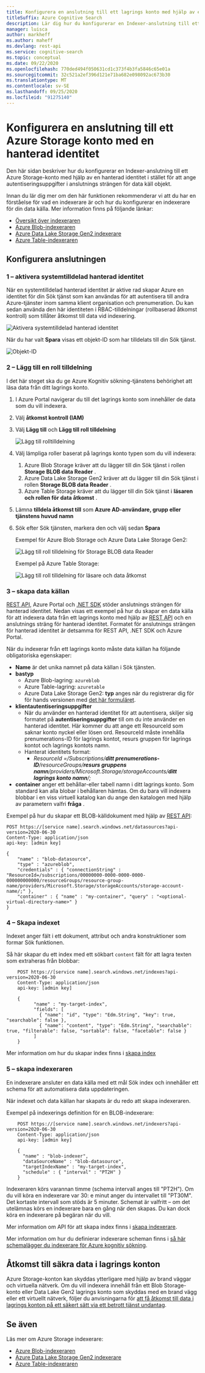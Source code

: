 ```yaml
---
title: Konfigurera en anslutning till ett lagrings konto med hjälp av en hanterad identitet
titleSuffix: Azure Cognitive Search
description: Lär dig hur du konfigurerar en Indexer-anslutning till ett Azure Storage-konto med hjälp av en hanterad identitet
manager: luisca
author: markheff
ms.author: maheff
ms.devlang: rest-api
ms.service: cognitive-search
ms.topic: conceptual
ms.date: 09/22/2020
ms.openlocfilehash: 770ded494f050631cd1c373f4b3fa5846c65e01a
ms.sourcegitcommit: 32c521a2ef396d121e71ba682e098092ac673b30
ms.translationtype: MT
ms.contentlocale: sv-SE
ms.lasthandoff: 09/25/2020
ms.locfileid: "91275140"
---
```

# <a name="set-up-a-connection-to-an-azure-storage-account-using-a-managed-identity"></a>Konfigurera en anslutning till ett Azure Storage konto med en hanterad identitet

Den här sidan beskriver hur du konfigurerar en Indexer-anslutning till ett Azure Storage-konto med hjälp av en hanterad identitet i stället för att ange autentiseringsuppgifter i anslutnings strängen för data käll objekt.

Innan du lär dig mer om den här funktionen rekommenderar vi att du har en förståelse för vad en indexerare är och hur du konfigurerar en indexerare för din data källa. Mer information finns på följande länkar:
* [Översikt över indexeraren](search-indexer-overview.md)
* [Azure Blob-indexeraren](search-howto-indexing-azure-blob-storage.md)
* [Azure Data Lake Storage Gen2 indexerare](search-howto-index-azure-data-lake-storage.md)
* [Azure Table-indexeraren](search-howto-indexing-azure-tables.md)

## <a name="set-up-the-connection"></a>Konfigurera anslutningen

### <a name="1---turn-on-system-assigned-managed-identity"></a>1 – aktivera systemtilldelad hanterad identitet

När en systemtilldelad hanterad identitet är aktive rad skapar Azure en identitet för din Sök tjänst som kan användas för att autentisera till andra Azure-tjänster inom samma klient organisation och prenumeration. Du kan sedan använda den här identiteten i RBAC-tilldelningar (rollbaserad åtkomst kontroll) som tillåter åtkomst till data vid indexering.

![Aktivera systemtilldelad hanterad identitet](./media/search-managed-identities/turn-on-system-assigned-identity.png "Aktivera systemtilldelad hanterad identitet")

När du har valt **Spara** visas ett objekt-ID som har tilldelats till din Sök tjänst.

![Objekt-ID](./media/search-managed-identities/system-assigned-identity-object-id.png "Objekt-ID")
 
### <a name="2---add-a-role-assignment"></a>2 – Lägg till en roll tilldelning

I det här steget ska du ge Azure Kognitiv sökning-tjänstens behörighet att läsa data från ditt lagrings konto.

1. I Azure Portal navigerar du till det lagrings konto som innehåller de data som du vill indexera.
2. Välj **åtkomst kontroll (IAM)**
3. Välj **Lägg till** och **Lägg till roll tilldelning**

    ![Lägg till rolltilldelning](./media/search-managed-identities/add-role-assignment-storage.png "Lägg till rolltilldelning")

4. Välj lämpliga roller baserat på lagrings konto typen som du vill indexera:
    1. Azure Blob Storage kräver att du lägger till din Sök tjänst i rollen **Storage BLOB data Reader** .
    1. Azure Data Lake Storage Gen2 kräver att du lägger till din Sök tjänst i rollen **Storage BLOB data Reader** .
    1. Azure Table Storage kräver att du lägger till din Sök tjänst i **läsaren och rollen för data åtkomst** .
5.  Lämna **tilldela åtkomst till** som **Azure AD-användare, grupp eller tjänstens huvud namn**
6.  Sök efter Sök tjänsten, markera den och välj sedan **Spara**

    Exempel för Azure Blob Storage och Azure Data Lake Storage Gen2:

    ![Lägg till roll tilldelning för Storage BLOB data Reader](./media/search-managed-identities/add-role-assignment-storage-blob-data-reader.png "Lägg till roll tilldelning för Storage BLOB data Reader")

    Exempel på Azure Table Storage:

    ![Lägg till roll tilldelning för läsare och data åtkomst](./media/search-managed-identities/add-role-assignment-reader-and-data-access.png "Lägg till roll tilldelning för läsare och data åtkomst")

### <a name="3---create-the-data-source"></a>3 – skapa data källan

[REST API](/rest/api/searchservice/create-data-source), Azure Portal och [.NET SDK](/dotnet/api/microsoft.azure.search.models.datasource) stöder anslutnings strängen för hanterad identitet. Nedan visas ett exempel på hur du skapar en data källa för att indexera data från ett lagrings konto med hjälp av [REST API](/rest/api/searchservice/create-data-source) och en anslutnings sträng för hanterad identitet. Formatet för anslutnings strängen för hanterad identitet är detsamma för REST API, .NET SDK och Azure Portal.

När du indexerar från ett lagrings konto måste data källan ha följande obligatoriska egenskaper:

* **Name** är det unika namnet på data källan i Sök tjänsten.
* **bastyp**
    * Azure Blob-lagring: `azureblob`
    * Azure Table-lagring: `azuretable`
    * Azure Data Lake Storage Gen2: **typ** anges när du registrerar dig för för hands versionen med [det här formuläret](https://aka.ms/azure-cognitive-search/mi-preview-request).
* **klientautentiseringsuppgifter**
    * När du använder en hanterad identitet för att autentisera, skiljer sig formatet på **autentiseringsuppgifter** till om du inte använder en hanterad identitet. Här kommer du att ange ett ResourceId som saknar konto nyckel eller lösen ord. ResourceId måste innehålla prenumerations-ID för lagrings kontot, resurs gruppen för lagrings kontot och lagrings kontots namn.
    * Hanterat identitets format: 
        * *ResourceId =/Subscriptions/**ditt prenumerations-ID**/resourceGroups/**resurs gruppens namn**/providers/Microsoft.Storage/storageAccounts/**ditt lagrings konto namn**/;*
* **container** anger ett behållar-eller tabell namn i ditt lagrings konto. Som standard kan alla blobar i behållaren hämtas. Om du bara vill indexera blobbar i en viss virtuell katalog kan du ange den katalogen med hjälp av parametern valfri **fråga** .

Exempel på hur du skapar ett BLOB-källdokument med hjälp av [REST API](/rest/api/searchservice/create-data-source):

```
POST https://[service name].search.windows.net/datasources?api-version=2020-06-30
Content-Type: application/json
api-key: [admin key]

{
    "name" : "blob-datasource",
    "type" : "azureblob",
    "credentials" : { "connectionString" : "ResourceId=/subscriptions/00000000-0000-0000-0000-000000000000/resourceGroups/resource-group-name/providers/Microsoft.Storage/storageAccounts/storage-account-name/;" },
    "container" : { "name" : "my-container", "query" : "<optional-virtual-directory-name>" }
}   
```

### <a name="4---create-the-index"></a>4 – Skapa indexet

Indexet anger fält i ett dokument, attribut och andra konstruktioner som formar Sök funktionen.

Så här skapar du ett index med ett sökbart `content` fält för att lagra texten som extraheras från blobbar:   

```http
    POST https://[service name].search.windows.net/indexes?api-version=2020-06-30
    Content-Type: application/json
    api-key: [admin key]

    {
          "name" : "my-target-index",
          "fields": [
            { "name": "id", "type": "Edm.String", "key": true, "searchable": false },
            { "name": "content", "type": "Edm.String", "searchable": true, "filterable": false, "sortable": false, "facetable": false }
          ]
    }
```

Mer information om hur du skapar index finns i [skapa index](/rest/api/searchservice/create-index)

### <a name="5---create-the-indexer"></a>5 – skapa indexeraren

En indexerare ansluter en data källa med ett mål Sök index och innehåller ett schema för att automatisera data uppdateringen.

När indexet och data källan har skapats är du redo att skapa indexeraren.

Exempel på indexerings definition för en BLOB-indexerare:

```http
    POST https://[service name].search.windows.net/indexers?api-version=2020-06-30
    Content-Type: application/json
    api-key: [admin key]

    {
      "name" : "blob-indexer",
      "dataSourceName" : "blob-datasource",
      "targetIndexName" : "my-target-index",
      "schedule" : { "interval" : "PT2H" }
    }
```

Indexeraren körs varannan timme (schema intervall anges till "PT2H"). Om du vill köra en indexerare var 30: e minut anger du intervallet till "PT30M". Det kortaste intervall som stöds är 5 minuter. Schemat är valfritt – om det utelämnas körs en indexerare bara en gång när den skapas. Du kan dock köra en indexerare på begäran när du vill.   

Mer information om API för att skapa index finns i [skapa indexerare](/rest/api/searchservice/create-indexer).

Mer information om hur du definierar indexerare scheman finns i [så här schemalägger du indexerare för Azure kognitiv sökning](search-howto-schedule-indexers.md).

## <a name="accessing-secure-data-in-storage-accounts"></a>Åtkomst till säkra data i lagrings konton

Azure Storage-konton kan skyddas ytterligare med hjälp av brand väggar och virtuella nätverk. Om du vill indexera innehåll från ett Blob Storage-konto eller Data Lake Gen2 lagrings konto som skyddas med en brand vägg eller ett virtuellt nätverk, följer du anvisningarna för [att få åtkomst till data i lagrings konton på ett säkert sätt via ett betrott tjänst undantag](search-indexer-howto-access-trusted-service-exception.md).

## <a name="see-also"></a>Se även

Läs mer om Azure Storage indexerare:

* [Azure Blob-indexeraren](search-howto-indexing-azure-blob-storage.md)
* [Azure Data Lake Storage Gen2 indexerare](search-howto-index-azure-data-lake-storage.md)
* [Azure Table-indexeraren](search-howto-indexing-azure-tables.md)